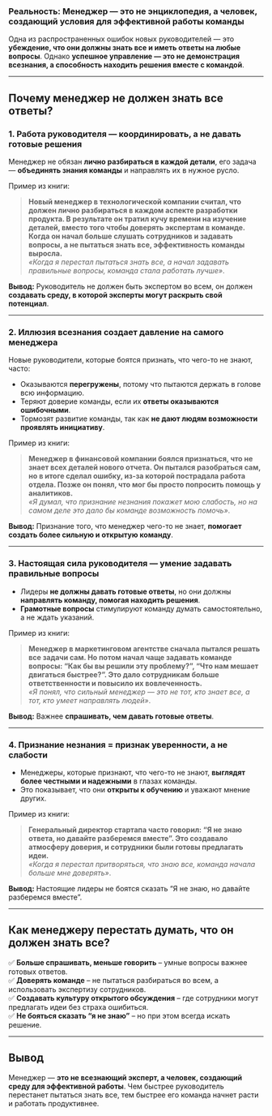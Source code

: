 
### **Реальность: Менеджер — это не энциклопедия, а человек, создающий условия для эффективной работы команды**

Одна из распространенных ошибок новых руководителей — это **убеждение, что они должны знать все и иметь ответы на любые вопросы**. Однако **успешное управление — это не демонстрация всезнания, а способность находить решения вместе с командой**.

---

## **Почему менеджер не должен знать все ответы?**

### **1. Работа руководителя — координировать, а не давать готовые решения**

Менеджер не обязан **лично разбираться в каждой детали**, его задача — **объединять знания команды** и направлять их в нужное русло.

Пример из книги:

> **Новый менеджер в технологической компании считал, что должен лично разбираться в каждом аспекте разработки продукта. В результате он тратил кучу времени на изучение деталей, вместо того чтобы доверять экспертам в команде. Когда он начал больше слушать сотрудников и задавать вопросы, а не пытаться знать все, эффективность команды выросла.**  
> _«Когда я перестал пытаться знать все, а начал задавать правильные вопросы, команда стала работать лучше»_.

**Вывод:** Руководитель не должен быть экспертом во всем, он должен **создавать среду, в которой эксперты могут раскрыть свой потенциал**.

---

### **2. Иллюзия всезнания создает давление на самого менеджера**

Новые руководители, которые боятся признать, что чего-то не знают, часто:

- Оказываются **перегружены**, потому что пытаются держать в голове всю информацию.
- Теряют доверие команды, если их **ответы оказываются ошибочными**.
- Тормозят развитие команды, так как **не дают людям возможности проявлять инициативу**.

Пример из книги:

> **Менеджер в финансовой компании боялся признаться, что не знает всех деталей нового отчета. Он пытался разобраться сам, но в итоге сделал ошибку, из-за которой пострадала работа отдела. Позже он понял, что мог бы просто попросить помощь у аналитиков.**  
> _«Я думал, что признание незнания покажет мою слабость, но на самом деле это дало бы команде возможность помочь»_.

**Вывод:** Признание того, что менеджер чего-то не знает, **помогает создать более сильную и открытую команду**.

---

### **3. Настоящая сила руководителя — умение задавать правильные вопросы**

- Лидеры **не должны давать готовые ответы**, но они должны **направлять команду, помогая находить решения**.
- **Грамотные вопросы** стимулируют команду думать самостоятельно, а не ждать указаний.

Пример из книги:

> **Менеджер в маркетинговом агентстве сначала пытался решать все задачи сам. Но потом начал чаще задавать команде вопросы: “Как бы вы решили эту проблему?”, “Что нам мешает двигаться быстрее?”. Это дало сотрудникам больше ответственности и повысило их вовлеченность.**  
> _«Я понял, что сильный менеджер — это не тот, кто знает все, а тот, кто умеет направлять людей»_.

**Вывод:** Важнее **спрашивать, чем давать готовые ответы**.

---

### **4. Признание незнания = признак уверенности, а не слабости**

- Менеджеры, которые признают, что чего-то не знают, **выглядят более честными и надежными** в глазах команды.
- Это показывает, что они **открыты к обучению** и уважают мнение других.

Пример из книги:

> **Генеральный директор стартапа часто говорил: “Я не знаю ответа, но давайте разберемся вместе”. Это создавало атмосферу доверия, и сотрудники были готовы предлагать идеи.**  
> _«Когда я перестал притворяться, что знаю все, команда начала больше мне доверять»_.

**Вывод:** Настоящие лидеры не боятся сказать “Я не знаю, но давайте разберемся вместе”.

---

## **Как менеджеру перестать думать, что он должен знать все?**

✅ **Больше спрашивать, меньше говорить** – умные вопросы важнее готовых ответов.  
✅ **Доверять команде** – не пытаться разбираться во всем, а использовать экспертизу сотрудников.  
✅ **Создавать культуру открытого обсуждения** – где сотрудники могут предлагать идеи без страха ошибиться.  
✅ **Не бояться сказать “я не знаю”** – но при этом всегда искать решение.

---

## **Вывод**

Менеджер — **это не всезнающий эксперт, а человек, создающий среду для эффективной работы**. Чем быстрее руководитель перестанет пытаться знать все, тем быстрее его команда начнет расти и работать продуктивнее.